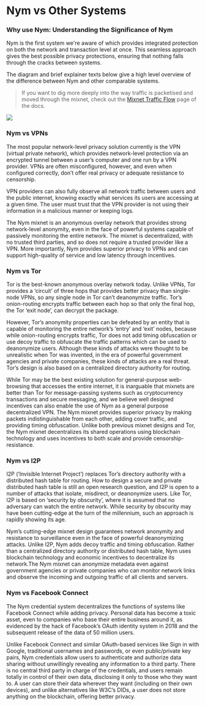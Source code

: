 # Nym vs Other Systems

### Why use Nym: Understanding the Significance of Nym

Nym is the first system we're aware of which provides integrated protection on both the network and transaction level at once. This seamless approach gives the best possible privacy protections, ensuring that nothing falls through the cracks between systems.

The diagram and brief explainer texts below give a high level overview of the difference between Nym and other comparable systems. 

> If you want to dig more deeply into the way traffic is packetised and moved through the mixnet, check out the [Mixnet Traffic Flow](https://nymtech.net/docs/stable/architecture/traffic-flow) page of the docs. 

<img src="/images/nym-vs-animation.gif"/>

### Nym vs VPNs

The most popular network-level privacy solution currently is the VPN (virtual private network), which provides network-level protection via an encrypted tunnel between a user’s computer and one run by a VPN provider. VPNs are often misconfigured, however, and even when configured correctly, don’t offer real privacy or adequate resistance to censorship.

VPN providers can also fully observe all network traffic between users and the public internet, knowing exactly what services its users are accessing at a given time. The user must trust that the VPN provider is not using their information in a malicious manner or keeping logs.

The Nym mixnet is an anonymous overlay network that provides strong network-level anonymity, even in the face of powerful systems capable of passively monitoring the entire network. The mixnet is decentralized, with no trusted third parties, and so does not require a trusted provider like a VPN. More importantly, Nym provides superior privacy to VPNs and can support high-quality of service and low latency through incentives.

### Nym vs Tor

Tor is the best-known anonymous overlay network today. Unlike VPNs, Tor provides a ‘circuit’ of three hops that provides better privacy than single-node VPNs, so any single node in Tor can’t deanonymize traffic. Tor’s onion-routing encrypts traffic between each hop so that only the final hop, the Tor ‘exit node’, can decrypt the package.

However, Tor’s anonymity properties can be defeated by an entity that is capable of monitoring the entire network’s ‘entry’ and ‘exit’ nodes, because while onion-routing encrypts traffic, Tor does not add timing obfuscation or use decoy traffic to obfuscate the traffic patterns which can be used to deanonymize users. Although these kinds of attacks were thought to be unrealistic when Tor was invented, in the era of powerful government agencies and private companies, these kinds of attacks are a real threat. Tor’s design is also based on a centralized directory authority for routing.

While Tor may be the best existing solution for general-purpose web-browsing that accesses the entire internet, it is inarguable that mixnets are better than Tor for message-passing systems such as cryptocurrency transactions and secure messaging, and we believe well designed incentives can also enable the use of Nym as a general purpose decentralized VPN. The Nym mixnet provides superior privacy by making packets indistinguishable from each other, adding cover traffic, and providing timing obfuscation. Unlike both previous mixnet designs and Tor, the Nym mixnet decentralizes its shared operations using blockchain technology and uses incentives to both scale and provide censorship-resistance.

### Nym vs I2P

I2P (‘Invisible Internet Project’) replaces Tor’s directory authority with a distributed hash table for routing. How to design a secure and private distributed hash table is still an open research question, and I2P is open to a number of attacks that isolate, misdirect, or deanonymize users. Like Tor, I2P is based on ‘security by obscurity’, where it is assumed that no adversary can watch the entire network. While security by obscurity may have been cutting-edge at the turn of the millennium, such an approach is rapidly showing its age.

Nym’s cutting-edge mixnet design guarantees network anonymity and resistance to surveillance even in the face of powerful deanonymizing attacks. Unlike I2P, Nym adds decoy traffic and timing obfuscation. Rather than a centralized directory authority or distributed hash table, Nym uses blockchain technology and economic incentives to decentralize its network.The Nym mixnet can anonymize metadata even against government agencies or private companies who can monitor network links and observe the incoming and outgoing traffic of all clients and servers.

### Nym vs Facebook Connect

The Nym credential system decentralizes the functions of systems like Facebook Connect while adding privacy. Personal data has become a toxic asset, even to companies who base their entire business around it, as evidenced by the hack of Facebook’s OAuth identity system in 2018 and the subsequent release of the data of 50 million users.

Unlike Facebook Connect and similar OAuth-based services like Sign in with Google, traditional usernames and passwords, or even public/private key pairs, Nym credentials allow users to authenticate and authorize data sharing without unwillingly revealing any information to a third party. There is no central third party in charge of the credentials, and users remain totally in control of their own data, disclosing it only to those who they want to. A user can store their data wherever they want (including on their own devices), and unlike alternatives like W3C’s DIDs, a user does not store anything on the blockchain, offering better privacy.

